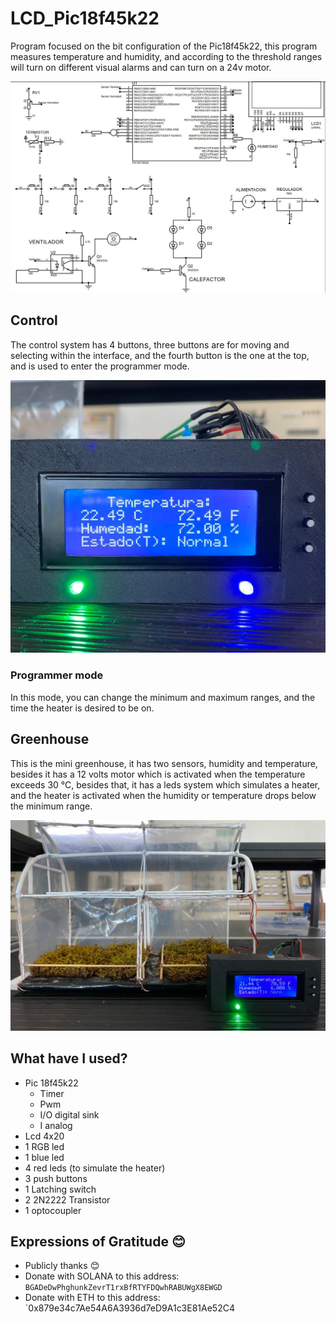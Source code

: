 # LCD_Pic18f45k22
Program focused on the bit configuration of the Pic18f45k22, this program measures temperature and humidity, and according to the threshold ranges will turn on different visual alarms and can turn on a 24v motor.


![circuit diagram](https://raw.githubusercontent.com/edson98lg/LCD_Pic18f45k22/master/assets/Schematic.JPG)

## Control
The control system has 4 buttons, three buttons are for moving and selecting within the interface, and the fourth button is the one at the top, and is used to enter the programmer mode.

![Front view](https://raw.githubusercontent.com/edson98lg/LCD_Pic18f45k22/master/assets/front%20view.jpeg)

### Programmer mode
In this mode, you can change the minimum and maximum ranges, and the time the heater is desired to be on.

## Greenhouse
This is the mini greenhouse, it has two sensors, humidity and temperature, besides it has a 12 volts motor which is activated when the temperature exceeds 30 °C, besides that, it has a leds system which simulates a heater, and the heater is activated when the humidity or temperature drops below the minimum range.

![mini greenhouse view](https://raw.githubusercontent.com/edson98lg/LCD_Pic18f45k22/master/assets/Mini%20greenhouse%20view.jpeg)


## What have I used?
* Pic 18f45k22
   * Timer
   * Pwm
   * I/O digital sink
   * I analog
* Lcd 4x20
* 1 RGB led
* 1 blue led
* 4 red leds (to simulate the heater)
* 3 push buttons
* 1 Latching switch
* 2 2N2222 Transistor
* 1 optocoupler
  
  
## Expressions of Gratitude 😊
* Publicly thanks 😊
* Donate with SOLANA to this address: `BGADeDwPhghunkZevrT1rxBfRTYFDQwhRABUWgX8EWGD`
* Donate with ETH to this address: `0x879e34c7Ae54A6A3936d7eD9A1c3E81Ae52C4
